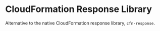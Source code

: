 # CloudFormation Response Library

Alternative to the native CloudFormation response library, `cfn-response`.
